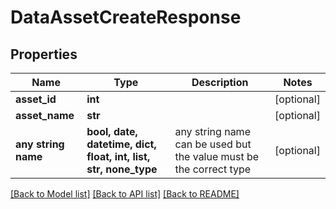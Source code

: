 # DataAssetCreateResponse


## Properties
Name | Type | Description | Notes
------------ | ------------- | ------------- | -------------
**asset_id** | **int** |  | [optional] 
**asset_name** | **str** |  | [optional] 
**any string name** | **bool, date, datetime, dict, float, int, list, str, none_type** | any string name can be used but the value must be the correct type | [optional]

[[Back to Model list]](../README.md#documentation-for-models) [[Back to API list]](../README.md#documentation-for-api-endpoints) [[Back to README]](../README.md)


